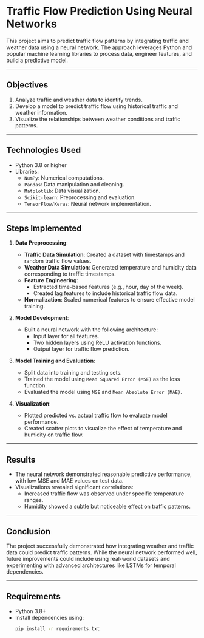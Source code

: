 # Traffic Flow Prediction Using Neural Networks

This project aims to predict traffic flow patterns by integrating traffic and weather data using a neural network. The approach leverages Python and popular machine learning libraries to process data, engineer features, and build a predictive model.

---

## **Objectives**
1. Analyze traffic and weather data to identify trends.
2. Develop a model to predict traffic flow using historical traffic and weather information.
3. Visualize the relationships between weather conditions and traffic patterns.

---

## **Technologies Used**
- Python 3.8 or higher
- Libraries:
  - `NumPy`: Numerical computations.
  - `Pandas`: Data manipulation and cleaning.
  - `Matplotlib`: Data visualization.
  - `Scikit-learn`: Preprocessing and evaluation.
  - `TensorFlow/Keras`: Neural network implementation.

---

## **Steps Implemented**
1. **Data Preprocessing**:
   - **Traffic Data Simulation**: Created a dataset with timestamps and random traffic flow values.
   - **Weather Data Simulation**: Generated temperature and humidity data corresponding to traffic timestamps.
   - **Feature Engineering**:
     - Extracted time-based features (e.g., hour, day of the week).
     - Created lag features to include historical traffic flow data.
   - **Normalization**: Scaled numerical features to ensure effective model training.

2. **Model Development**:
   - Built a neural network with the following architecture:
     - Input layer for all features.
     - Two hidden layers using ReLU activation functions.
     - Output layer for traffic flow prediction.

3. **Model Training and Evaluation**:
   - Split data into training and testing sets.
   - Trained the model using `Mean Squared Error (MSE)` as the loss function.
   - Evaluated the model using `MSE` and `Mean Absolute Error (MAE)`.

4. **Visualization**:
   - Plotted predicted vs. actual traffic flow to evaluate model performance.
   - Created scatter plots to visualize the effect of temperature and humidity on traffic flow.

---

## **Results**
- The neural network demonstrated reasonable predictive performance, with low MSE and MAE values on test data.
- Visualizations revealed significant correlations:
  - Increased traffic flow was observed under specific temperature ranges.
  - Humidity showed a subtle but noticeable effect on traffic patterns.

---

## **Conclusion**
The project successfully demonstrated how integrating weather and traffic data could predict traffic patterns. While the neural network performed well, future improvements could include using real-world datasets and experimenting with advanced architectures like LSTMs for temporal dependencies.

---

## **Requirements**
- Python 3.8+
- Install dependencies using:
  ```bash
  pip install -r requirements.txt
